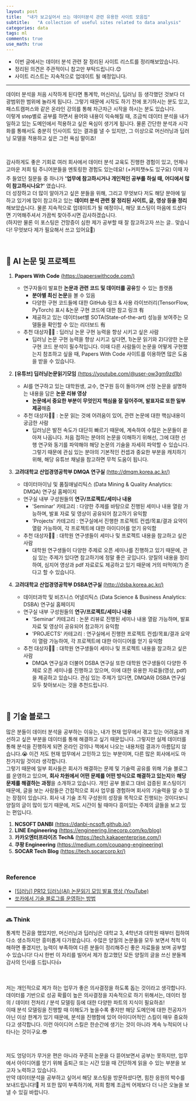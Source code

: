 ```yaml
---
layout: post
title:  "내가 보고싶어서 쓰는 데이터분석 관련 유용한 사이트 모음집"
subtitle:   "A collection of useful sites related to data analysis"
categories: data
tags: ml
comments: true
use_math: true
---
```


-  이번 글에서는 데이터 분석 관련 잘 정리된 사이트 리스트를 정리해보았습니다.
- 정리된 의견은 주관적이니 참고만 부탁드립니다.😊
- 사이트 리스트는 지속적으로 업데이트 될 예정입니다.

----------

데이터 분석을 처음 시작하게 된다면 통계학, 머신러닝, 딥러닝 등 생각했던 것보다 더 광범위한 범위에 놀라게 됩니다. 그렇기 때문에 시작도 하기 전에 포기하시는 분도 있고, 패스트캠퍼스와 같은 온라인 강의를 통해 차근차근 시작을 하시는 분도 있습니다. <br>
이렇게 step별로 공부를 하면서 용어와 내용이 익숙해질 때, 조금씩 데이터 분석을 내가 일하고 있는 도메인에서 적용하고 싶은 욕심이 생기게 됩니다. 물론 간단한 분석과 시각화를 통해서도 충분히 인사이트 있는 결과를 낼 수 있지만, 그 이상으로 머신러닝과 딥러닝 모델을 적용하고 싶은 그런 욕심 말이죠! 

<br>

감사하게도 좋은 기회로 여러 회사에서 데이터 분석 교육도 진행한 경험이 있고, 언제나 고마운 저희 팀 주니어분들을 멘토링한 경험도 있는데요!  (+커피챗☕도 있구요) 이때 자주 들었던 질문들 중 하나가 **'업무에 참고하시거나 개인적인 공부를 하실 때, 어디에서 많이 참고하시나요?'** 였습니다. <br>
더 성장하고 더 많이 알아가고 싶은 분들을 위해, 그리고 무엇보다 저도 해당 분야에 일하고 있기에 많이 참고하고 있는 **데이터 분석 관련 잘 정리된 사이트, 글, 영상 등을 정리**해보았습니다. 물론 지속적으로 업데이트가 될 예정이니, 해당 포스팅이 마음에 드셨다면 기억해주셔서 가끔씩 찾아주시면 감사하겠습니다. <br>
(하지만 물론 이 포스팅은 건망증이 심한 제가 공부할 때 잘 참고하고자 쓰는 글.. 맞습니다! 무엇보다 제가 필요해서 쓰고 있어요🤣)

<br>

## 📌 AI 논문 및 프로젝트

1. **Papers With Code** [(https://paperswithcode.com/)](https://paperswithcode.com/)
	* 연구자들이 발표한 **논문과 관련 코드 및 데이터를 공유**할 수 있는 플랫폼
		* **분야별 최신 논문**을 볼 수 있음
		* 다양한 구현 코드들에 대한 GitHub 링크 & 사용 라이브러리(TensorFlow, PyTorch) 표시 &논문 구현 코드에 대한 참고 링크 有
		* 제공하고 있는 데이터set별 SOTA(State-of-the-art) 성능을 보여주는 모델들을 확인할 수 있는 리더보드 有
	* 추천 대상자👩‍💻 : 딥러닝 논문 구현 능력을 향상 시키고 싶은 사람
		* 딥러닝 논문 구현 능력을 향상 시키고 싶다면, 1)논문 읽기와 2)다양한 논문 구현 코드 분석이 필수적입니다. 이때 다른 사람들이 논문을 어떻게 구현했는지 참조하고 싶을 때, Papers With Code 사이트를 이용하면 많은 도움을 받을 수 있습니다.

2. **[유튜브] 딥러닝논문읽기모임** [(https://youtube.com/@user-ow3gm9zd1b)](https://youtube.com/@user-ow3gm9zd1b)
	* AI를 연구하고 있는 대학원생, 교수, 연구원 등이 돌아가며 선정 논문을 설명하는 내용을 담은 **논문 리뷰 영상**
		* **논문에서 중요한 부분이 무엇인지 핵심을 잘 짚어주며, 발표자료 또한 일부 제공**해줌
	* 추천 대상자👩‍💻 : 논문 읽는 것에 어려움이 있어, 관련 논문에 대한 핵심내용이 궁금한 사람
		* 딥러닝은 발전 속도가 대단히 빠르기 때문에, 계속하여 수많은 논문들이 쏟아져 나옵니다. 처음 접하는 분야의 논문을 이해하기 위해선, 그에 대한 선행 연구와 동기를 파악해야 해당 논문의 기술을 자세히 파악할 수 있습니다. 그렇기 때문에 관심 있는 분야의 기본적인 컨셉과 중요한 부분을 캐치하기 위해, 해당 유튜브 채널을 참고하면 무척 도움이 됩니다.

3. **고려대학교 산업경영공학부 DMQA 연구실** [(http://dmqm.korea.ac.kr/)](http://dmqm.korea.ac.kr/)
	* 데이터마이닝 및 품질애널리틱스 (Data Mining & Quality Analytics: DMQA) 연구실 홈페이지
	* 연구실 내부 구성원들의 **연구/프로젝트/세미나 내용**
		* 'Seminar' 카테고리 : 다양한 주제를 바탕으로 진행된 세미나 내용 열람 가능하며, 발표 자료 및 영상이 공유되어 참고하기 유익함
		* 'Projects' 카테고리 : 연구실에서 진행한 프로젝트 컨셉/목표/결과 요약이 열람 가능하여, 각 프로젝트에 대한 아이디어를 얻기 유익함 
	* 추천 대상자👩‍💻 : 대학원 연구생들이 세미나 및 프로젝트 내용을 참고하고 싶은 사람
		* 대학원 연구생들이 다양한 주제로 오픈 세미나를 진행하고 있기 때문에, 관심 있는 주제가 있다면 참고하기에 정말 좋은 곳입니다. 양질의 내용을 정리하여, 심지어 영상과 pdf 자료로도 제공하고 있기 때문에 거의 떠먹여(?) 준다고 할 수 있습니다.


4. **고려대학교 산업경영공학부 DSBA연구실** [(http://dsba.korea.ac.kr/)](http://dsba.korea.ac.kr/)
	* 데이터과학 및 비즈니스 어낼리틱스 (Data Science & Business Analytics: DSBA) 연구실 홈페이지
	* 연구실 내부 구성원들의 **연구/프로젝트/세미나 내용**
		* 'Seminar' 카테고리 : 논문 리뷰로 진행된 세미나 내용 열람 가능하며, 발표 자료 및 영상이 공유되어 참고하기 유익함
		* 'PROJECTS' 카테고리 : 연구실에서 진행한 프로젝트 컨셉/목표/결과 요약이 열람 가능하여, 각 프로젝트에 대한 아이디어를 얻기 유익함 
	* 추천 대상자👩‍💻 : 대학원 연구생들이 세미나 및 프로젝트 내용을 참고하고 싶은 사람
		* DMQA 연구실과 더불어 DSBA 연구실 또한 대학원 연구생들이 다양한 주제로 오픈 세미나를 진행하고 있으며, 이에 대한 유용한 자료들(영상, pdf)을 제공하고 있습니다. 관심 있는 주제가 있다면, DMQA와 DSBA 연구실 모두 찾아보시는 것을 추천드립니다.

<br>

## 📌 기술 블로그

많은 분들이 데이터 분석을 공부하는 이유는, 내가 현재 업무에서 겪고 있는 어려움과 개선하고 싶은 부분을 데이터를 통해 해결하고 싶기 때문입니다. 그렇지만 실제 데이터를 통해 분석을 진행하게 되면 온라인 강의나 책에서 나오는 내용처럼 결과가 아름답지 않습니다.😭 이건 저도 현재 업무에서 고민하고 있는 부분이며, 다른 많은 회사에서도 마찬가지일 것이라 생각합니다. <br>
그렇기 때문에 일부 회사들은 회사가 해결하는 문제 및 기술력 공유를 위해 기술 블로그를 운영하고 있으며, **회사 차원에서 어떤 문제를 어떤 방식으로 해결하고 있는지**와 **해당 문제를 해결하는 과정**을 소개하고 있습니다.  개인 공부 블로그 대비 검증된 포스팅이기 때문에, 글을 보는 사람들은 간접적으로 회사 업무를 경험하며 회사의 기술력을 알 수 있는 장점이 있습니다. 회사 내 기술 조직 구성원의 성장을 목적으로 진행되는 것이다보니 양질의 글이 많이 있기 때문에, 저도 시간이 될 때마다 흥미있는 주제의 글들을 보고 있는 편입니다.

1. **NCSOFT DANBI** [(https://danbi-ncsoft.github.io/)](https://danbi-ncsoft.github.io/)
2. **LINE Engineering** [(https://engineering.linecorp.com/ko/blog)](https://engineering.linecorp.com/ko/blog)
3. **카카오엔터프라이즈 Tech&** [(https://tech.kakaoenterprise.com/)](https://tech.kakaoenterprise.com/)
4. **쿠팡 Engineering** [(https://medium.com/coupang-engineering)](https://medium.com/coupang-engineering)
5. **SOCAR Tech Blog** [(https://tech.socarcorp.kr/)](https://tech.socarcorp.kr/)

<br>

### Reference
*  [[딥러닝] PR12 딥러닝(AI) 논문읽기 모임 발표 영상 (YouTube)](https://blog.naver.com/yo2dh/221282722400)
* [쏘카에서 기술 블로그를 운영하는 방법](https://tech.socarcorp.kr/data/2023/02/15/how-to-organize-tech-blog.html)

----------------------------

### 🔜 Think
통계학 전공을 했었지만, 머신러닝과 딥러닝은 대학교 3, 4학년과 대학원 때부터 접하여 다소 생소하지만 흥미롭게 다가왔습니다. 수많은 양질의 논문들을 모두 보면서 척척 이해하면 좋겠지만, 능력이 부족하여 다른 분들이 정리해주신 좋은 자료들을 보며 공부할 수 있습니다! 다시 한번 이 자리를 빌어서 제가 참고했던 모든 양질의 글을 쓰신 분들께 감사의 인사를 드립니다👍

<br>

저는 개인적으로 제가 하는 업무가 좋은 의사결정을 하도록 돕는 것이라고 생각합니다. 데이터를 기반으로 성공 확률이 높은 의사결정을 지속적으로 하기 위해서는, 데이터 정의 / 데이터 전처리 / 분석 모델링 등에 대한 다양한 파트의 지식이 필요하죠! <br>
이때 분석 모델링을 진행할 때 이해도가 높을수록 좋지만 해당 도메인에 대한 전공자가 아닌 이상 한계가 있기 때문에, 분석을 진행함에 있어 아이디어적인 스킬이 매우 중요하다고 생각합니다. 이런 아이디어 스킬은 한순간에 생기는 것이 아니라 계속 누적되어 나타나는 것이구요.😎

<br>

저도 엉덩이가 무거운 편은 아니라 꾸준히 논문을 다 뜯어보면서 공부는 못하지만, 업무에서 아이디어를 얻기 위해 출퇴근 또는 시간 있을 때 간단하게 읽을 수 있는 부분을 보고자 노력하고 있습니다. <br>
만약 데이터분석을 공부하고 싶어서 해당 포스팅을 방문하셨다면, 힘찬 응원의 박수를 보내드립니다!👏 저 또한 많이 부족하기에, 저희 함께 조금씩 어제보다 더 나은 오늘을 보낼 수 있길 바랍니다.
